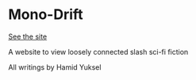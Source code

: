 # Mono-Drift

[See the site](https://mono-drift.netlify.com/#/)

A website to view loosely connected slash sci-fi fiction

All writings by Hamid Yuksel

